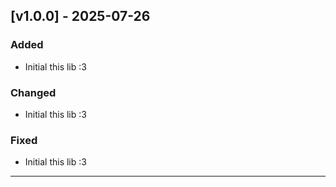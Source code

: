 ## [v1.0.0] - 2025-07-26

### Added
- Initial this lib :3

### Changed
- Initial this lib :3

### Fixed
- Initial this lib :3

---
